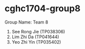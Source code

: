 # cghc1704-group8

Group Name: Team 8
1) See Rong Jie (TP038306)
2) Lim Zhi Da (TP041644)
3) Yeo Zhi Yin (TP035402)